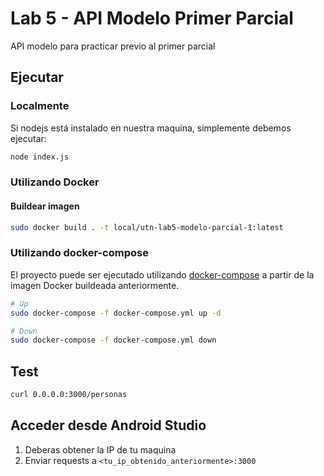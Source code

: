 # Lab 5 - API Modelo Primer Parcial

API modelo para practicar previo al primer parcial

## Ejecutar

### Localmente

Si nodejs está instalado en nuestra maquina, simplemente debemos ejecutar:

```sh
node index.js
```

### Utilizando Docker

#### Buildear imagen

```sh
sudo docker build . -t local/utn-lab5-modelo-parcial-1:latest
```

### Utilizando docker-compose

El proyecto puede ser ejecutado utilizando [docker-compose](https://docs.docker.com/compose/)
a partir de la imagen Docker buildeada anteriormente.

```sh
# Up
sudo docker-compose -f docker-compose.yml up -d

# Down
sudo docker-compose -f docker-compose.yml down
```

## Test

```sh
curl 0.0.0.0:3000/personas
```

## Acceder desde Android Studio

1. Deberas obtener la IP de tu maquina
2. Enviar requests a `<tu_ip_obtenido_anteriormente>:3000`
